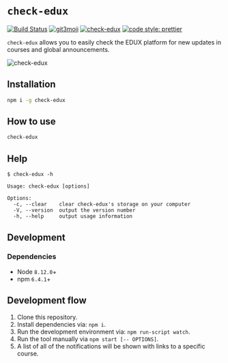 # `check-edux`

[![Build Status](https://img.shields.io/travis/lukaszklis/check-edux/master.svg?style=flat-square)](https://travis-ci.org/lukaszklis/check-edux) [![git3moji](https://img.shields.io/badge/git3moji-%E2%9A%A1%EF%B8%8F%F0%9F%90%9B%F0%9F%93%BA%F0%9F%91%AE%F0%9F%94%A4-fffad8.svg?style=flat-square)](https://robinpokorny.github.io/git3moji/) [![check-edux](https://img.shields.io/npm/v/check-edux.svg?style=flat-square)](https://www.npmjs.com/package/check-edux) [![code style: prettier](https://img.shields.io/badge/code_style-prettier-ff69b4.svg?style=flat-square)](https://github.com/prettier/prettier)

`check-edux` allows you to easily check the EDUX platform for new updates in courses and global announcements.

![check-edux](https://user-images.githubusercontent.com/11782/47214439-39093b80-d39e-11e8-9e6c-c04a08ac8b75.gif)

## Installation

```bash
npm i -g check-edux
```

## How to use

```bash
check-edux
```

## Help

```
$ check-edux -h

Usage: check-edux [options]

Options:
  -c, --clear    clear check-edux's storage on your computer
  -V, --version  output the version number
  -h, --help     output usage information
```

## Development

### Dependencies

* Node `8.12.0`+
* npm `6.4.1`+

## Development flow

1. Clone this repository.
1. Install dependencies via: `npm i`.
1. Run the development environment via: `npm run-script watch`.
1. Run the tool manually via `npm start [-- OPTIONS]`.
1. A list of all of the notifications will be shown with links to a specific course.
